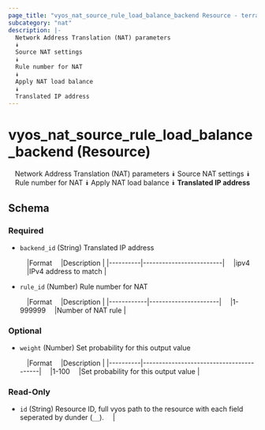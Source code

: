 ```yaml
---
page_title: "vyos_nat_source_rule_load_balance_backend Resource - terraform-provider-vyos"
subcategory: "nat"
description: |-
  Network Address Translation (NAT) parameters
  ⯯
  Source NAT settings
  ⯯
  Rule number for NAT
  ⯯
  Apply NAT load balance
  ⯯
  Translated IP address
---
```


# vyos_nat_source_rule_load_balance_backend (Resource)
<center>

Network Address Translation (NAT) parameters
⯯
Source NAT settings
⯯
Rule number for NAT
⯯
Apply NAT load balance
⯯
**Translated IP address**


</center>

## Schema

### Required

- `backend_id` (String) Translated IP address

    &emsp;|Format  &emsp;|Description            |
    |----------|-------------------------|
    &emsp;|ipv4    &emsp;|IPv4 address to match  |
- `rule_id` (Number) Rule number for NAT

    &emsp;|Format    &emsp;|Description         |
    |------------|----------------------|
    &emsp;|1-999999  &emsp;|Number of NAT rule  |

### Optional

- `weight` (Number) Set probability for this output value

    &emsp;|Format  &emsp;|Description                            |
    |----------|-----------------------------------------|
    &emsp;|1-100   &emsp;|Set probability for this output value  |

### Read-Only

- `id` (String) Resource ID, full vyos path to the resource with each field seperated by dunder (`__`).  &emsp;|

